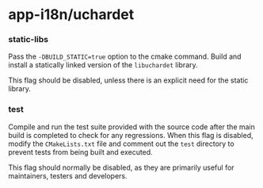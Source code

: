 # app-i18n/uchardet

### static-libs
Pass the `-DBUILD_STATIC=true` option to the cmake command. Build and install a statically linked version of the `libuchardet` library.

This flag should be disabled, unless there is an explicit need for the static library.

### test
Compile and run the test suite provided with the source code after the main build is completed to check for any regressions. When this flag is disabled, modify the `CMakeLists.txt` file and comment out the `test` directory to prevent tests from being built and executed.

This flag should normally be disabled, as they are primarily useful for maintainers, testers and developers.

